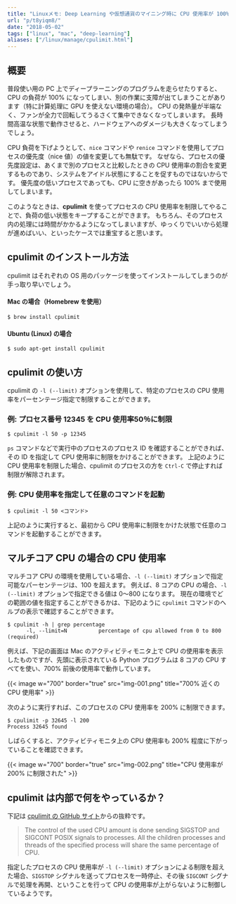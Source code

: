 ```yaml
---
title: "Linuxメモ: Deep Learning や仮想通貨のマイニング時に CPU 使用率が 100% になってしまうのを防ぐ (cpulimit)"
url: "p/t8yiqm8/"
date: "2018-05-02"
tags: ["linux", "mac", "deep-learning"]
aliases: ["/linux/manage/cpulimit.html"]
---
```


概要
----

普段使い用の PC 上でディープラーニングのプログラムを走らせたりすると、CPU の負荷が 100% になってしまい、別の作業に支障が出てしまうことがあります（特に計算処理に GPU を使えない環境の場合）。
CPU の発熱量が半端なく、ファンが全力で回転してうるさくて集中できなくなってしまいます。
長時間高温な状態で動作させると、ハードウェアへのダメージも大きくなってしまうでしょう。

CPU 負荷を下げようとして、`nice` コマンドや `renice` コマンドを使用してプロセスの優先度（nice 値）の値を変更しても無駄です。
なぜなら、プロセスの優先度設定は、あくまで別のプロセスと比較したときの CPU 使用率の割合を変更するものであり、システムをアイドル状態にすることを促すものではないからです。
優先度の低いプロセスであっても、CPU に空きがあったら 100% まで使用してしまいます。

このようなときは、**cpulimit** を使ってプロセスの CPU 使用率を制限してやることで、負荷の低い状態をキープすることができます。
もちろん、そのプロセス内の処理には時間がかかるようになってしまいますが、ゆっくりでいいから処理が進めばいい、といったケースでは重宝すると思います。


cpulimit のインストール方法
----

cpulimit はそれぞれの OS 用のパッケージを使ってインストールしてしまうのが手っ取り早いでしょう。

#### Mac の場合（Homebrew を使用）

```console
$ brew install cpulimit
```

#### Ubuntu (Linux) の場合

```console
$ sudo apt-get install cpulimit
```


cpulimit の使い方
----

cpulimit の `-l (--limit)` オプションを使用して、特定のプロセスの CPU 使用率をパーセンテージ指定で制限することができます。

### 例: プロセス番号 12345 を CPU 使用率50％に制限

```console
$ cpulimit -l 50 -p 12345
```

`ps` コマンドなどで実行中のプロセスのプロセス ID を確認することができれば、その ID を指定して CPU 使用率に制限をかけることができます。
上記のように CPU 使用率を制限した場合、cpulimit のプロセスの方を `Ctrl-C` で停止すれば制限が解除されます。


### 例: CPU 使用率を指定して任意のコマンドを起動

```console
$ cpulimit -l 50 <コマンド>
```

上記のように実行すると、最初から CPU 使用率に制限をかけた状態で任意のコマンドを起動することができます。


マルチコア CPU の場合の CPU 使用率
----

マルチコア CPU の環境を使用している場合、`-l (--limit)` オプションで指定可能なパーセンテージは、100 を超えます。
例えば、8 コアの CPU の場合、`-l (--limit)` オプションで指定できる値は 0〜800 になります。
現在の環境でどの範囲の値を指定することができるかは、下記のように `cpulimit` コマンドのヘルプの表示で確認することができます。

```console
$ cpulimit -h | grep percentage
      -l, --limit=N          percentage of cpu allowed from 0 to 800 (required)
```

例えば、下記の画面は Mac のアクティビティモニタ上で CPU の使用率を表示したものですが、先頭に表示されている Python プログラムは 8 コアの CPU すべてを使い、700% 前後の使用率で動作しています。

{{< image w="700" border="true" src="img-001.png" title="700% 近くの CPU 使用率" >}}

次のように実行すれば、このプロセスの CPU 使用率を 200% に制限できます。

```console
$ cpulimit -p 32645 -l 200
Process 32645 found
```

しばらくすると、アクティビティモニタ上の CPU 使用率も 200% 程度に下がっていることを確認できます。

{{< image w="700" border="true" src="img-002.png" title="CPU 使用率が 200% に制限された" >}}


cpulimit は内部で何をやっているか？
----

下記は [cpulimit の GitHub サイト](https://github.com/opsengine/cpulimit)からの抜粋です。

> The control of the used CPU amount is done sending SIGSTOP and SIGCONT POSIX signals to processes. All the children processes and threads of the specified process will share the same percentage of CPU.

指定したプロセスの CPU 使用率が `-l (--limit)` オプションによる制限を超えた場合、`SIGSTOP` シグナルを送ってプロセスを一時停止、その後 `SIGCONT` シグナルで処理を再開、ということを行って CPU の使用率が上がらないように制御しているようです。

